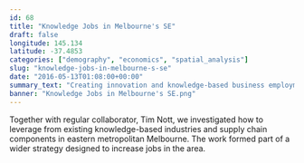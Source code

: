 ```yaml
---
id: 68
title: "Knowledge Jobs in Melbourne's SE"
draft: false
longitude: 145.134
latitude: -37.4853
categories: ["demography", "economics", "spatial_analysis"]
slug: "knowledge-jobs-in-melbourne-s-se"
date: "2016-05-13T01:08:00+00:00"
summary_text: "Creating innovation and knowledge-based business employment in Melbourne's south-east"
banner: "Knowledge Jobs in Melbourne's SE.png"
---
```


Together with regular collaborator, Tim Nott, we investigated how to leverage from existing knowledge-based industries and supply chain components in eastern metropolitan Melbourne. The work formed part of a wider strategy designed to increase jobs in the area.
